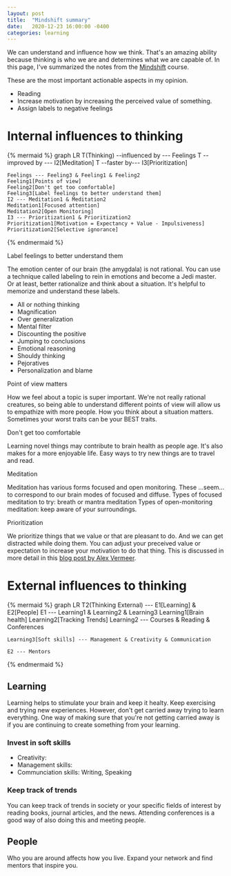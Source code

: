 ```yaml
---
layout: post
title:  "Mindshift summary"
date:   2020-12-23 16:00:00 -0400
categories: learning
---
```


We can understand and influence how we think. That's an amazing ability because thinking is who we are and determines what we are capable of.
In this page, I've summarized the notes from the [Mindshift](https://www.coursera.org/learn/mindshift) course.

These are the most important actionable aspects in my opinion.
* Reading
* Increase motivation by increasing the perceived value of something.
* Assign labels to negative feelings

# Internal influences to thinking

{% mermaid %}
graph LR
    T(Thinking) --influenced by --- Feelings
    T --improved by --- I2[Meditation]
    T --faster by--- I3[Prioritization]

    Feelings --- Feeling3 & Feeling1 & Feeling2
    Feeling1[Points of view]
    Feeling2[Don't get too comfortable]
    Feeling3[Label feelings to better understand them]
    I2 --- Meditation1 & Meditation2
    Meditation1[Focused attention]
    Meditation2[Open Monitoring]
    I3 --- Prioritization1 & Prioritization2
    Prioritization1[Motivation = Expectancy + Value - Impulsiveness]
    Prioritization2[Selective ignorance]
{% endmermaid %}

Label feelings to better understand them

The emotion center of our brain (the amygdala) is not rational. You can use a technique called labeling to rein in
emotions and become a Jedi master. Or at least, better rationalize and think about a situation. It's helpful to
memorize and understand these labels.
* All or nothing thinking
* Magnification
* Over generalization
* Mental filter
* Discounting the positive
* Jumping to conclusions
* Emotional reasoning
* Shouldy thinking
* Pejoratives
* Personalization and blame

Point of view matters

How we feel about a topic is super important. We're not really rational creatures, so being able to understand different
points of view will allow us to empathize with more people. How you think about a situation matters. Sometimes your worst traits can be your BEST traits.

Don't get too comfortable

Learning novel things may contribute to brain health as people age. It's also makes for a more enjoyable life. Easy ways to try new things are to travel and read.

Meditation

Meditation has various forms focused and open monitoring. These ...seem... to correspond to our brain modes of focused and diffuse.
Types of focused meditation to try: breath or mantra meditation
Types of open-monitoring meditation: keep aware of your surroundings.

Prioritization

We prioritize things that we value or that are pleasant to do. And we can get distracted while doing them. You can adjust your preceived value or expectation to increase your motivation to do that thing. This is discussed in more detail in this [blog post by Alex Vermeer](https://alexvermeer.com/getmotivated/).

# External influences to thinking

{% mermaid %}
graph LR
    T2(Thinking External) --- E1[Learning] & E2[People]
    E1 --- Learning1 & Learning2 & Learning3
    Learning1[Brain health]
    Learning2[Tracking Trends]
    Learning2 --- Courses & Reading & Conferences

    Learning3[Soft skills] --- Management & Creativity & Communication

    E2 --- Mentors
{% endmermaid %}

## Learning

Learning helps to stimulate your brain and keep it healty. Keep exercising and trying new experiences. However, don't get carried away trying to learn everything. One way of making sure that you're not getting carried away is if you are continuing to create something from your learning.

### Invest in soft skills

* Creativity: 
* Management skills: 
* Communciation skills: Writing, Speaking

### Keep track of trends

You can keep track of trends in society or your specific fields of interest by reading books, journal articles, and the news. Attending conferences is a good way of also doing this and meeting people.

## People

Who you are around affects how you live. Expand your network and find mentors that inspire you.
